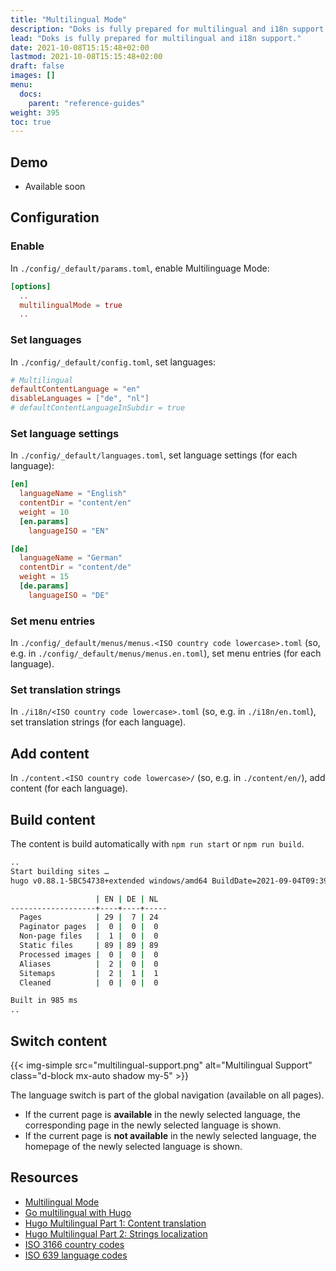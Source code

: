 ```yaml
---
title: "Multilingual Mode"
description: "Doks is fully prepared for multilingual and i18n support."
lead: "Doks is fully prepared for multilingual and i18n support."
date: 2021-10-08T15:15:48+02:00
lastmod: 2021-10-08T15:15:48+02:00
draft: false
images: []
menu:
  docs:
    parent: "reference-guides"
weight: 395
toc: true
---
```


## Demo

- Available soon

## Configuration

### Enable

In `./config/_default/params.toml`, enable Multilinguage Mode:

```toml
[options]
  ..
  multilingualMode = true
  ..
```

### Set languages

In `./config/_default/config.toml`, set languages:

```toml
# Multilingual
defaultContentLanguage = "en"
disableLanguages = ["de", "nl"]
# defaultContentLanguageInSubdir = true
```

### Set language settings

In `./config/_default/languages.toml`, set language settings (for each language):

```toml
[en]
  languageName = "English"
  contentDir = "content/en"
  weight = 10
  [en.params]
    languageISO = "EN"

[de]
  languageName = "German"
  contentDir = "content/de"
  weight = 15
  [de.params]
    languageISO = "DE"
```

### Set menu entries

In `./config/_default/menus/menus.<ISO country code lowercase>.toml` (so, e.g. in `./config/_default/menus/menus.en.toml`), set menu entries (for each language).

### Set translation strings

In `./i18n/<ISO country code lowercase>.toml` (so, e.g. in `./i18n/en.toml`), set translation strings (for each language).

## Add content

In `./content.<ISO country code lowercase>/` (so, e.g. in `./content/en/`), add content (for each language).

## Build content

The content is build automatically with `npm run start` or `npm run build`.

```bash
..
Start building sites …
hugo v0.88.1-5BC54738+extended windows/amd64 BuildDate=2021-09-04T09:39:19Z VendorInfo=gohugoio

                   | EN | DE | NL
-------------------+----+----+-----
  Pages            | 29 |  7 | 24
  Paginator pages  |  0 |  0 |  0
  Non-page files   |  1 |  0 |  0
  Static files     | 89 | 89 | 89
  Processed images |  0 |  0 |  0
  Aliases          |  2 |  0 |  0
  Sitemaps         |  2 |  1 |  1
  Cleaned          |  0 |  0 |  0

Built in 985 ms
..
```

## Switch content

{{< img-simple src="multilingual-support.png" alt="Multilingual Support" class="d-block mx-auto shadow my-5" >}}

The language switch is part of the global navigation (available on all pages).

- If the current page is __available__ in the newly selected language, the corresponding page in the newly selected language is shown.
- If the current page is __not available__ in the newly selected language, the homepage of the newly selected language is shown.

## Resources

- [Multilingual Mode](https://gohugo.io/content-management/multilingual/)
- [Go multilingual with Hugo](https://xdeb.org/post/2018/04/05/go-multilingual-with-hugo/)
- [Hugo Multilingual Part 1: Content translation](https://www.regisphilibert.com/blog/2018/08/hugo-multilingual-part-1-managing-content-translation/)
- [Hugo Multilingual Part 2: Strings localization](https://www.regisphilibert.com/blog/2018/08/hugo-multilingual-part-2-i18n-string-localization/)
- [ISO 3166 country codes](https://www.iso.org/iso-3166-country-codes.html)
- [ISO 639 language codes](https://www.iso.org/iso-639-language-codes.html)
